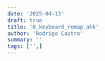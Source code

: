 ```yaml
---
date: '2025-04-13'
draft: true
title: '0_keyboard_remap_ahk'
author: 'Rodrigo Castro'
summary: ''
tags: ['',]
---
```




<!--Links-->
[AutoHotkey]: https://www.autohotkey.com/ 

